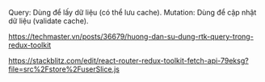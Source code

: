 Query: Dùng để lấy dữ liệu (có thể lưu cache).
Mutation: Dùng để cập nhật dữ liệu (validate cache).

https://techmaster.vn/posts/36679/huong-dan-su-dung-rtk-query-trong-redux-toolkit

https://stackblitz.com/edit/react-router-redux-toolkit-fetch-api-79eksg?file=src%2Fstore%2FuserSlice.js